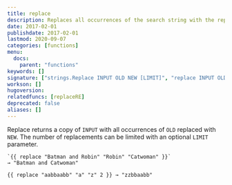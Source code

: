 ```yaml
---
title: replace
description: Replaces all occurrences of the search string with the replacement string.
date: 2017-02-01
publishdate: 2017-02-01
lastmod: 2020-09-07
categories: [functions]
menu:
  docs:
    parent: "functions"
keywords: []
signature: ["strings.Replace INPUT OLD NEW [LIMIT]", "replace INPUT OLD NEW [LIMIT]"]
workson: []
hugoversion:
relatedfuncs: [replaceRE]
deprecated: false
aliases: []
---
```


Replace returns a copy of `INPUT` with all occurrences of `OLD` replaced with `NEW`.
The number of replacements can be limited with an optional `LIMIT` parameter.

```
`{{ replace "Batman and Robin" "Robin" "Catwoman" }}`
→ "Batman and Catwoman"

{{ replace "aabbaabb" "a" "z" 2 }} → "zzbbaabb"
```
